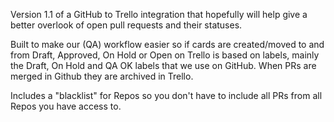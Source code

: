 Version 1.1 of a GitHub to Trello integration that hopefully will help give a better overlook of open pull requests and their statuses.

Built to make our (QA) workflow easier so if cards are created/moved to and from Draft, Approved, On Hold or Open on Trello is based on labels, mainly the Draft, On Hold and QA OK labels that we use on GitHub. When PRs are merged in Github they are archived in Trello.

Includes a "blacklist" for Repos so you don't have to include all PRs from all Repos you have access to.

